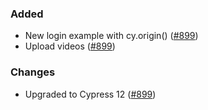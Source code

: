 ### Added
- New login example with cy.origin() ([#899](https://github.com/opendevstack/ods-quickstarters/issues/899))
- Upload videos ([#899](https://github.com/opendevstack/ods-quickstarters/issues/899))

### Changes
- Upgraded to Cypress 12 ([#899](https://github.com/opendevstack/ods-quickstarters/issues/899))

